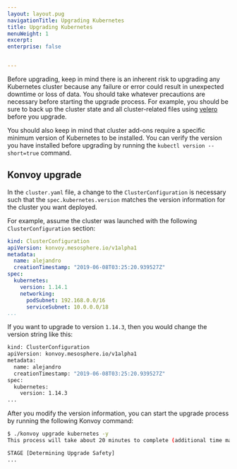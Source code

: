 ```yaml
---
layout: layout.pug
navigationTitle: Upgrading Kubernetes
title: Upgrading Kubernetes
menuWeight: 1
excerpt: 
enterprise: false


---
```


Before upgrading, keep in mind there is an inherent risk to upgrading any Kubernetes cluster because any failure or error could result in unexpected downtime or loss of data.
You should take whatever precautions are necessary before starting the upgrade process.
For example, you should be sure to back up the cluster state and all cluster-related files using [velero](https://github.com/heptio/velero) before you upgrade.

You should also keep in mind that cluster add-ons require a specific minimum version of Kubernetes to be installed.
You can verify the version you have installed before upgrading by running the `kubectl version --short=true` command.

## Konvoy upgrade

In the `cluster.yaml` file, a change to the `ClusterConfiguration` is necessary such that the `spec.kubernetes.version` matches the version information for the cluster you want deployed.

For example, assume the cluster was launched with the following `ClusterConfiguration` section:

```yaml
kind: ClusterConfiguration
apiVersion: konvoy.mesosphere.io/v1alpha1
metadata:
  name: alejandro
  creationTimestamp: "2019-06-08T03:25:20.939527Z"
spec:
  kubernetes:
    version: 1.14.1
    networking:
      podSubnet: 192.168.0.0/16
      serviceSubnet: 10.0.0.0/18
...
```

If you want to upgrade to version `1.14.3`, then you would change the version string like this:

```bash
kind: ClusterConfiguration
apiVersion: konvoy.mesosphere.io/v1alpha1
metadata:
  name: alejandro
  creationTimestamp: "2019-06-08T03:25:20.939527Z"
spec:
  kubernetes:
    version: 1.14.3
...
```

After you modify the version information, you can start the upgrade process by running the following Konvoy command:

```bash
$ ./konvoy upgrade kubernetes -y
This process will take about 20 minutes to complete (additional time may be required for larger clusters)

STAGE [Determining Upgrade Safety]
...
```
